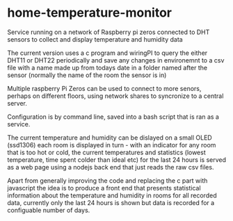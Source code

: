 # home-temperature-monitor
Service running on a network of Raspberry pi zeros connected to DHT sensors to collect and display temperature and humidity data

The current version uses a c program and wiringPI to query the either DHT11 or DHT22 periodically and save any changes in environemnt to a csv file with a name made up from todays date in a folder named after the sensor (normally the name of the room the sensor is in)

Multiple raspberry Pi Zeros can be used to connect to more senors, perhaps on different floors, using network shares to syncronize to a central server.

Configuration is by command line, saved into a bash script that is ran as a service.

The current temperature and humidity can be dislayed on a small OLED (ssd1306) each room is displayed in turn - with an indicator for any room that is too hot or cold, the current temperatures and statistics (lowest temperature, time spent colder than ideal etc) for the last 24 hours is served as a web page using a nodejs back end that just reads the raw csv files.

Apart from generally improving the code and replacing the c part with javascript the idea is to produce a front end that presents statistical information about the temperature and humidity in rooms for all recorded data, currently only the last 24 hours is shown but data is recorded for a configuable number of days.
